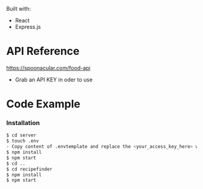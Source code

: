Built with: 
- React
- Express.js

# API Reference
https://spoonacular.com/food-api
- Grab an API KEY in oder to use
# Code Example
### Installation
```sh
$ cd server
$ touch .env
- Copy content of .envtemplate and replace the <your_access_key_here> with your spoonacular access key
$ npm install 
$ npm start
$ cd ..
$ cd recipefinder
$ npm install
$ npm start

```
